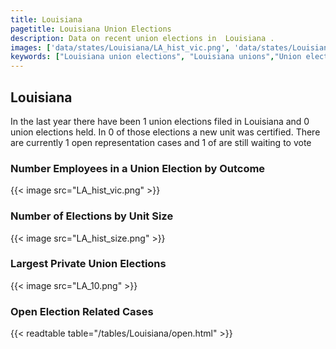 ```yaml
---
title: Louisiana
pagetitle: Louisiana Union Elections
description: Data on recent union elections in  Louisiana .
images: ['data/states/Louisiana/LA_hist_vic.png', 'data/states/Louisiana/LA_hist_size.png', 'data/states/Louisiana/LA_10.png']
keywords: ["Louisiana union elections", "Louisiana unions","Union elections"]
---
```

##  Louisiana

In the last year there have been 1 union elections filed in Louisiana and 0 union elections held. In 0 of those elections a new unit was certified. There are currently 1 open representation cases and 1 of are still waiting to vote

### Number Employees in a Union Election by Outcome
{{< image src="LA_hist_vic.png" >}}

### Number of Elections by Unit Size
{{< image src="LA_hist_size.png" >}}

### Largest Private Union Elections
{{< image src="LA_10.png" >}}

### Open Election Related Cases
{{< readtable table="/tables/Louisiana/open.html" >}}

